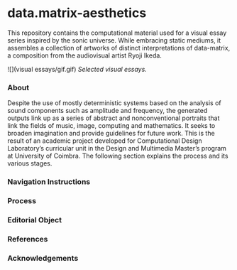 # data.matrix-aesthetics
This repository contains the computational material used for a visual essay series inspired by the sonic universe. While embracing static mediums, it assembles a collection of artworks of distinct interpretations of data-matrix, a composition from the audiovisual artist Ryoji Ikeda.

![](visual essays/gif.gif)
*Selected visual essays.*

### About

Despite the use of mostly deterministic systems based on the analysis of sound components such as amplitude and frequency, the generated outputs link up as a series of abstract and nonconventional portraits that link the fields of music, image, computing and mathematics. It seeks to broaden imagination and provide guidelines for future work. This is the result of an academic project developed for Computational Design Laboratory’s curricular unit in the Design and Multimedia Master’s program at University of Coimbra. The following section explains the process and its various stages.

### Navigation Instructions


### Process


### Editorial Object


### References


### Acknowledgements 








